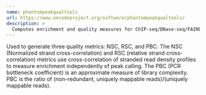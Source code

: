 ```yaml
---
name: phantompeakqualtools
url: https://www.encodeproject.org/software/phantompeakqualtools/
description: >
  Computes enrichment and quality measures for ChIP-seq/DNase-seq/FAIRE-seq/MNase-seq data.
---
```


Used to generate three quality metrics: NSC, RSC, and PBC. The NSC (Normalized strand cross-correlation) and RSC (relative strand cross-correlation) metrics use cross-correlation of stranded read density profiles to measure enrichment independently of peak calling. The PBC (PCR bottleneck coefficient) is an approximate measure of library complexity. PBC is the ratio of (non-redundant, uniquely mappable reads)/(uniquely mappable reads).
